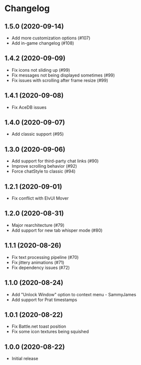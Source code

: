 # Changelog

## 1.5.0 (2020-09-14)

* Add more customization options (#107)
* Add in-game changelog (#108)

## 1.4.2 (2020-09-09)

* Fix icons not sliding up (#99)
* Fix messages not being displayed sometimes (#99)
* Fix issues with scrolling after frame resize (#99)

## 1.4.1 (2020-09-08)

* Fix AceDB issues

## 1.4.0 (2020-09-07)

* Add classic support (#95)

## 1.3.0 (2020-09-06)

* Add support for third-party chat links (#90)
* Improve scrolling behavior (#92)
* Force chatStyle to classic (#94)

## 1.2.1 (2020-09-01)

* Fix conflict with ElvUI Mover

## 1.2.0 (2020-08-31)

* Major rearchitecture (#79)
* Add support for new tab whisper mode (#80)

## 1.1.1 (2020-08-26)

* Fix text processing pipeline (#70)
* Fix jittery animations (#71)
* Fix dependency issues (#72)

## 1.1.0 (2020-08-24)

* Add "Unlock Window" option to context menu - SammyJames
* Add support for Prat timestamps

## 1.0.1 (2020-08-22)

* Fix Battle.net toast position
* Fix some icon textures being squished

## 1.0.0 (2020-08-22)

* Initial release
